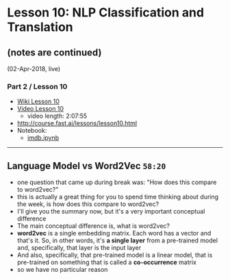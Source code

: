 # Lesson 10:  NLP Classification and Translation
## (notes are continued)

(02-Apr-2018, live)  

### Part 2 / Lesson 10
- [Wiki Lesson 10](http://forums.fast.ai/t/part-2-lesson-10-wiki/14364)
- [Video Lesson 10](https://www.youtube.com/watch?v=h5Tz7gZT9Fo&feature=youtu.be) 
  - video length:  2:07:55
- http://course.fast.ai/lessons/lesson10.html
- Notebook:  
   * [imdb.ipynb](https://github.com/fastai/fastai/blob/master/courses/dl2/imdb.ipynb)

---

## Language Model vs Word2Vec `58:20`
- one question that came up during break was: "How does this compare to word2vec?"
- this is actually a great thing for you to spend time thinking about during the week, is how does this compare to word2vec?
- I'll give you the summary now, but it's a very important conceptual difference
- The main conceptual difference is, what is word2vec?
- **word2vec** is a single embedding matrix.  Each word has a vector and that's it.  So, in other words, it's **a single layer** from a pre-trained model and, specifically, that layer is the input layer
- And also, specifically, that pre-trained model is a linear model, that is pre-trained on something that is called a **co-occurrence** matrix
- so we have no particular reason
